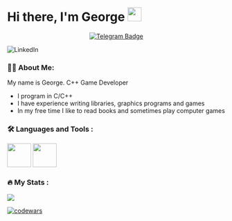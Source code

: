 # Hi there, I'm George <img src="https://github.com/blackcater/blackcater/raw/main/images/Hi.gif" height="32"/></h1>

<div id="badges" align="center">
  <a href="https://t.me/Melpomenne">
    <img src="https://img.shields.io/badge/Telegram-blue?style=for-the-badge&logo=telegram&logoColor=white" alt="Telegram Badge"/>
  </a>
</div>

![LinkedIn](https://img.shields.io/badge/linkedin-%230077B5.svg?style=for-the-badge&logo=linkedin&logoColor=white)

### 👨‍💻 About Me:

My name is George. C++ Game Developer

- I program in C/C++
- I have experience writing libraries, graphics programs and games
- In my free time I like to read books and sometimes play computer games

### 🛠 Languages and Tools :

<div>
    <img src='https://cdn.jsdelivr.net/gh/devicons/devicon/icons/c/c-original.svg' width="55">
    <img src='https://cdn.jsdelivr.net/gh/devicons/devicon/icons/cplusplus/cplusplus-original.svg' width="55">

</div>

### 🔥 My Stats :

![](https://github-profile-summary-cards.vercel.app/api/cards/profile-details?username=Melpomenna&theme=solarized_dark)

[![codewars](https://www.codewars.com/users/Soulfon/badges/large)](https://www.codewars.com/users/Soulfon)
